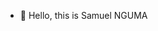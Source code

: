 - 👋 Hello, this is Samuel NGUMA


<!---
nigel6/nigel6 is a ✨ special ✨ repository because its `README.md` (this file) appears on your GitHub profile.
You can click the Preview link to take a look at your changes.
--->
